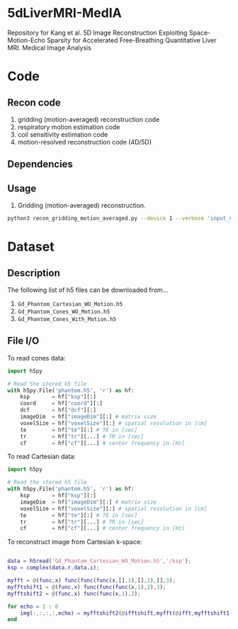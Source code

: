 # 5dLiverMRI-MedIA
Repository for Kang et al. 5D Image Reconstruction Exploiting Space-Motion-Echo Sparsity for Accelerated Free-Breathing Quantitative Liver MRI. Medical Image Analysis

# Code

## Recon code
1. gridding (motion-averaged) reconstruction code
2. respiratory motion estimation code
3. coil sensitivity estimation code
4. motion-resolved reconstruction code (4D/5D)
   
## Dependencies

## Usage
1. Gridding (motion-averaged) reconstruction.
```bash 
python3 recon_gridding_motion_averaged.py --device 1 --verbose 'input_dir' 'output_dir'
```

# Dataset

## Description 

The following list of h5 files can be downloaded from...

1. `Gd_Phantom_Cartesian_WO_Motion.h5`
2. `Gd_Phantom_Cones_WO_Motion.h5`
3. `Gd_Phantom_Cones_With_Motion.h5`

## File I/O

To read cones data:
```python
import h5py

# Read the stored h5 file
with h5py.File('phantom.h5', 'r') as hf:
    ksp       = hf["ksp"][:]
    coord     = hf["coord"][:]
    dcf       = hf["dcf"][:]
    imageDim  = hf["imageDim"][:] # matrix size
    voxelSize = hf["voxelSize"][:] # spatial resolution in [cm]
    te        = hf["te"][:] # TE in [sec]
    tr        = hf["tr"][...] # TR in [sec]
    cf        = hf["cf"][...] # center frequency in [Hz] 
```

To read Cartesian data:
```python
import h5py

# Read the stored h5 file
with h5py.File('phantom.h5', 'r') as hf:
    ksp       = hf["ksp"][:]
    imageDim  = hf["imageDim"][:] # matrix size
    voxelSize = hf["voxelSize"][:] # spatial resolution in [cm]
    te        = hf["te"][:] # TE in [sec]
    tr        = hf["tr"][...] # TR in [sec]
    cf        = hf["cf"][...] # center frequency in [Hz] 
```

To reconstruct image from Cartesian k-space:
```matlab

data = h5read('Gd_Phantom_Cartesian_WO_Motion.h5','/ksp');
ksp = complex(data.r,data.i);

myfft = @(func,x) func(func(func(x,[],1),[],2),[],3);
myfftshift1 = @(func,x) func(func(func(x,1),2),3);
myfftshift2 = @(func,x) func(func(x,1),2);

for echo = 1 : 6
    img(:,:,:,:,echo) = myfftshift2(@ifftshift,myfft(@ifft,myfftshift1(@fftshift,ksp(:,:,:,:,echo))));
end
```

